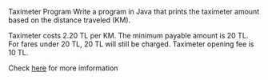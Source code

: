 Taximeter Program
Write a program in Java that prints the taximeter amount based on the distance traveled (KM).

Taximeter costs 2.20 TL per KM.
The minimum payable amount is 20 TL. For fares under 20 TL, 20 TL will still be charged.
Taximeter opening fee is 10 TL.

Check [here](https://academy.patika.dev/tr/courses/java101/pratik-taksimetre) for more imformation